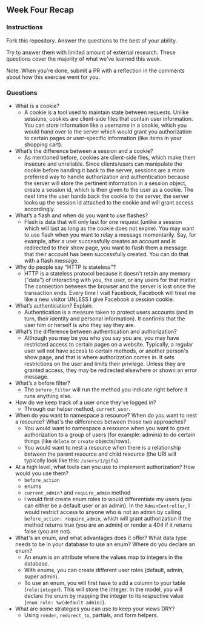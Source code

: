 ## Week Four Recap

### Instructions
Fork this repository. Answer the questions to the best of your ability.

Try to answer them with limited amount of external research. These questions cover the majority of what we've learned this week.

Note: When you're done, submit a PR with a reflection in the comments about how this exercise went for you.

### Questions

* What is a cookie?
  * A cookie is a tool used to maintain state between requests. Unlike sessions, cookies are client-side files that contain user information. You can store information like a username in a cookie, which you would hand over to the server which would grant you authorization to certain pages or user-specific information (like items in your shopping cart).
* What’s the difference between a session and a cookie?
  * As mentioned before, cookies are client-side files, which make them insecure and unreliable. Since clients/users can manipulate the cookie before handing it back to the server, sessions are a more preferred way to handle authorization and authentication because the server will store the pertinent information in a session object, create a session id, which is then given to the user as a cookie. The next time the user hands back the cookie to the server, the server looks up the session id attached to the cookie and will grant access accordingly.
* What’s a flash and when do you want to use flashes?
  * Flash is data that will only last for one request (unlike a session which will last as long as the cookie does not expire). You may want to use flash when you want to relay a message momentarily. Say, for example, after a user successfully creates an account and is redirected to their show page, you want to flash them a message that their account has been successfully created. You can do that with a flash message.
* Why do people say “HTTP is stateless”?
  * HTTP is a stateless protocol because it doesn't retain any memory ("data") of interacting with you, the user, or any users for that matter. The connection between the browser and the server is lost once the transaction ends. Every time I visit Facebook, Facebook will treat me like a new visitor UNLESS I give Facebook a session cookie.
* What’s authentication? Explain.
  * Authentication is a measure taken to protect users accounts (and in turn, their identity and personal information). It confirms that the user him or herself is who they say they are.
* What’s the difference between authentication and authorization?
  * Although you may be you who you say you are, you may have restricted access to certain pages on a website. Typically, a regular user will not have access to certain methods, or another person's show page, and that is where authorization comes in. It sets restrictions on the user and limits their privilege. Unless they are granted access, they may be redirected elsewhere or shown an error message.
* What’s a before filter?
  * The `before_filter` will run the method you indicate right before it runs anything else.
* How do we keep track of a user once they’ve logged in?
  * Through our helper method, `current_user`.
* When do you want to namespace a resource? When do you want to nest a resource? What's the differences between those two approaches?
  * You would want to namespace a resource when you want to grant authorization to a group of users (for example: admins) to do certain things (like `delete` or `create` objects/rows).
  * You would want to nest a resource when there is a relationship between the parent resource and child resource (the URI will typically look like this: `/users/1/gifs`).
* At a high level, what tools can you use to implement authorization? How would you use them?
  * `before_action`
  * enums
  * `current_admin?` and `require_admin` method
  * I would first create enum roles to would differentiate my users (you can either be a default user or an admin). In the `AdminController`, I would restrict access to anyone who is not an admin by calling `before_action: require_admin`, which will grant authorization if the method returns true (you are an admin) or render a 404 if it returns false (you are not).
* What's an enum, and what advantages does it offer? What data type needs to be in your database to use an enum? Where do you declare an enum?
  * An enum is an attribute where the values map to integers in the database.
  * With enums, you can create different user roles (default, admin, super admin).
  * To use an enum, you will first have to add a column to your table (`role:integer`). This will store the integer. In the model, you will declare the enum by mapping the integer to its respective value (`enum role: %w(default admin)`).
* What are some strategies you can use to keep your views DRY?
  * Using `render`, `redirect_to`, partials, and form helpers.

